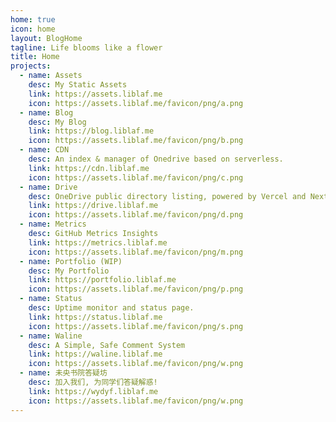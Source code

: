 ```yaml
---
home: true
icon: home
layout: BlogHome
tagline: Life blooms like a flower
title: Home
projects:
  - name: Assets
    desc: My Static Assets
    link: https://assets.liblaf.me
    icon: https://assets.liblaf.me/favicon/png/a.png
  - name: Blog
    desc: My Blog
    link: https://blog.liblaf.me
    icon: https://assets.liblaf.me/favicon/png/b.png
  - name: CDN
    desc: An index & manager of Onedrive based on serverless.
    link: https://cdn.liblaf.me
    icon: https://assets.liblaf.me/favicon/png/c.png
  - name: Drive
    desc: OneDrive public directory listing, powered by Vercel and Next.js
    link: https://drive.liblaf.me
    icon: https://assets.liblaf.me/favicon/png/d.png
  - name: Metrics
    desc: GitHub Metrics Insights
    link: https://metrics.liblaf.me
    icon: https://assets.liblaf.me/favicon/png/m.png
  - name: Portfolio (WIP)
    desc: My Portfolio
    link: https://portfolio.liblaf.me
    icon: https://assets.liblaf.me/favicon/png/p.png
  - name: Status
    desc: Uptime monitor and status page.
    link: https://status.liblaf.me
    icon: https://assets.liblaf.me/favicon/png/s.png
  - name: Waline
    desc: A Simple, Safe Comment System
    link: https://waline.liblaf.me
    icon: https://assets.liblaf.me/favicon/png/w.png
  - name: 未央书院答疑坊
    desc: 加入我们, 为同学们答疑解惑!
    link: https://wydyf.liblaf.me
    icon: https://assets.liblaf.me/favicon/png/w.png
---
```

